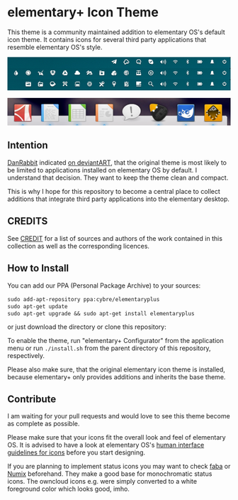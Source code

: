 # elementary+ Icon Theme
This theme is a community maintained addition to elementary OS's default icon theme. It contains icons for several third party applications that resemble elementary OS's style.

![Screenshot of the indicator icons](screenshot_wingpanel.png)

![Screenshot of the application icons](screenshot_dock.png)

## Intention
[DanRabbit](http://danrabbit.deviantart.com/) indicated [on deviantART](http://danrabbit.deviantart.com/art/elementary-Icons-65437279), that the original theme is most likely to be limited to applications installed on elementary OS by default.
I understand that decision. They want to keep the theme clean and compact. 

This is why I hope for this repository to become a central place to collect additions that integrate third party applications into the elementary desktop.

## CREDITS
See [CREDIT](CREDIT.csv) for a list of sources and authors of the work contained in this collection as well as the corresponding licences.

## How to Install
You can add our PPA (Personal Package Archive) to your sources:
```
sudo add-apt-repository ppa:cybre/elementaryplus
sudo apt-get update
sudo apt-get upgrade && sudo apt-get install elementaryplus
```
or just download the directory or clone this repository:

To enable the theme, run "elementary+ Configurator" from the application menu or run `./install.sh` from the parent directory of this repository, respectively.

Please also make sure, that the original elementary icon theme is installed, because elementary+ only provides additions and inherits the base theme.

## Contribute
I am waiting for your pull requests and would love to see this theme become as complete as possible.

Please make sure that your icons fit the overall look and feel of elementary OS.
It is advised to have a look at elementary OS's [human interface guidelines for icons](https://elementary.io/docs/human-interface-guidelines#icons) before you start designing.

If you are planning to implement status icons you may want to check [faba](http://mokaproject.com/faba-icon-theme/) or [Numix](https://github.com/numixproject) beforehand. They make a good base for monochromatic status icons. The owncloud icons e.g. were simply converted to a white foreground color which looks good, imho.
